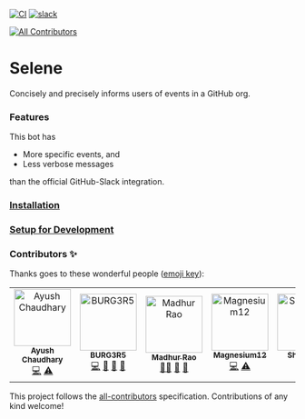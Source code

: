 [![CI](https://img.shields.io/github/workflow/status/BURG3R5/github-slack-bot/CI?style=flat-square)](https://github.com/BURG3R5/github-slack-bot/actions/workflows/ci.yml)
[![slack](https://img.shields.io/badge/slack-github--slack--bot-lightgrey?logo=slack&style=flat-square)](https://join.slack.com/t/github-slack-bot/shared_invite/zt-1ebtvtdfr-3bPrsDDBnL95hW1pIjivbw)
<!-- ALL-CONTRIBUTORS-BADGE:START - Do not remove or modify this section -->
[![All Contributors](https://img.shields.io/badge/all_contributors-6-orange.svg?style=flat-square)](#contributors)
<!-- ALL-CONTRIBUTORS-BADGE:END -->

# Selene

Concisely and precisely informs users of events in a GitHub org.

### Features

This bot has

- More specific events, and
- Less verbose messages

than the official GitHub-Slack integration.

### [Installation](https://github.com/BURG3R5/github-slack-bot/wiki/Installation)

### [Setup for Development](https://github.com/BURG3R5/github-slack-bot/wiki/Setup-for-Development)

### Contributors ✨

Thanks goes to these wonderful people ([emoji key](https://allcontributors.org/docs/en/emoji-key)):

<!-- ALL-CONTRIBUTORS-LIST:START - Do not remove or modify this section -->
<!-- prettier-ignore-start -->
<!-- markdownlint-disable -->
<table>
  <tbody>
    <tr>
      <td align="center"><a href="https://github.com/Ayush0Chaudhary"><img src="https://avatars.githubusercontent.com/u/95746190?v=4?s=100" width="100px;" alt="Ayush Chaudhary"/><br /><sub><b>Ayush Chaudhary</b></sub></a><br /><a href="https://github.com/BURG3R5/github-slack-bot/commits?author=Ayush0Chaudhary" title="Code">💻</a> <a href="https://github.com/BURG3R5/github-slack-bot/commits?author=Ayush0Chaudhary" title="Tests">⚠️</a></td>
      <td align="center"><a href="https://github.com/BURG3R5"><img src="https://avatars.githubusercontent.com/u/77491630?v=4?s=100" width="100px;" alt="BURG3R5"/><br /><sub><b>BURG3R5</b></sub></a><br /><a href="https://github.com/BURG3R5/github-slack-bot/commits?author=BURG3R5" title="Code">💻</a> <a href="#maintenance-BURG3R5" title="Maintenance">🚧</a> <a href="https://github.com/BURG3R5/github-slack-bot/pulls?q=is%3Apr+reviewed-by%3ABURG3R5" title="Reviewed Pull Requests">👀</a> <a href="#projectManagement-BURG3R5" title="Project Management">📆</a></td>
      <td align="center"><a href="https://github.com/Sickaada"><img src="https://avatars.githubusercontent.com/u/61564567?v=4?s=100" width="100px;" alt="Madhur Rao"/><br /><sub><b>Madhur Rao</b></sub></a><br /><a href="#mentoring-Sickaada" title="Mentoring">🧑‍🏫</a> <a href="https://github.com/BURG3R5/github-slack-bot/pulls?q=is%3Apr+reviewed-by%3ASickaada" title="Reviewed Pull Requests">👀</a> <a href="#projectManagement-Sickaada" title="Project Management">📆</a></td>
      <td align="center"><a href="https://github.com/Magnesium12"><img src="https://avatars.githubusercontent.com/u/99383854?v=4?s=100" width="100px;" alt="Magnesium12"/><br /><sub><b>Magnesium12</b></sub></a><br /><a href="https://github.com/BURG3R5/github-slack-bot/commits?author=Magnesium12" title="Code">💻</a> <a href="https://github.com/BURG3R5/github-slack-bot/commits?author=Magnesium12" title="Tests">⚠️</a></td>
      <td align="center"><a href="https://github.com/shashank-k-y"><img src="https://avatars.githubusercontent.com/u/74789167?v=4?s=100" width="100px;" alt="Shashank"/><br /><sub><b>Shashank</b></sub></a><br /><a href="https://github.com/BURG3R5/github-slack-bot/commits?author=shashank-k-y" title="Code">💻</a></td>
      <td align="center"><a href="https://github.com/srinjoyghosh-bot"><img src="https://avatars.githubusercontent.com/u/76196327?v=4?s=100" width="100px;" alt="srinjoyghosh-bot"/><br /><sub><b>srinjoyghosh-bot</b></sub></a><br /><a href="https://github.com/BURG3R5/github-slack-bot/commits?author=srinjoyghosh-bot" title="Code">💻</a></td>
    </tr>
  </tbody>
  <tfoot>

  </tfoot>
</table>

<!-- markdownlint-restore -->
<!-- prettier-ignore-end -->

<!-- ALL-CONTRIBUTORS-LIST:END -->

This project follows the [all-contributors](https://github.com/all-contributors/all-contributors) specification. Contributions of any kind welcome!

